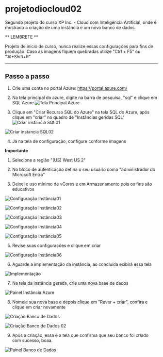 # projetodiocloud02

Segundo projeto do curso XP Inc. - Cloud com Inteligência Artificial, onde é mostrado a criação de uma instância e um novo banco de dados.

** LEMBRETE **

Projeto de inicio de curso, nunca realize essas configurações para fins de produção.
Caso as imagens fiquem quebradas utilize "Ctrl + F5" ou "⌘+Shift+R"


---

## Passo a passo

1.  Crie uma conta no portal Azure: https://portal.azure.com/

2.  Na tela principal do azure, digite na barra de pesquisa, "sql" e clique em SQL Azure
![Tela Principal Azure](./images/telasqlazure.png)
  
3.  Clique em "Criar Recurso SQL do Azure" na tela SQL do Azure, após clique em "criar" no quadro de "Instâncias geridas SQL"
![Criar instancia SQL01](./images/telasqlazure.png)
  
![Criar instancia SQL02](./images/telacriarinstancia.png)

4.  Já na tela de configuração, configure conforme imagens

**Importante**
 1.  Selecione a região "(US) West US 2"
  
 2.  No bloco de autenticação defina o seu usuário como "administrador do Microsoft Entra"
  
 3.  Deixei o uso mínimo de vCores e em Armazenamento pois os fins são educativos

![Configuração Instância01](./images/configuracaoinstancia01.png)
  
![Configuração Instância02](./images/configuracaoinstancia02.png)
  
![Configuração Instância03](./images/configuracaoinstancia03.png)
  
![Configuração Instância04](./images/configuracaoinstancia04.png)
  
![Configuração Instância05](./images/configuracaoinstancia05.png)

5.  Revise suas configurações e clique em criar

![Configuração Instância06](./images/configuracaoinstancia06.png)

6.  Aguarde a implementação da instância, ao concluída exibirá essa tela

![Implementação](./images/implementacao.png)

7.  Na tela da instância gerada, crie uma nova base de dados

![Painel Instância Azure](./images/painelinstancia.png)

8.  Nomeie sua nova base e depois clique em "Rever + criar", confira e clique em criar novamente

![Criação Banco de Dados](./images/criacaonovobanco.png)

![Criação Banco de Dados 02](./images/cricaonovobanco02.png)

9.  Após a criação, essa é a tela que confirma que seu banco foi criado com sucesso, boaa.

![Painel Banco de Dados](./images/painelnovobanco.png)

